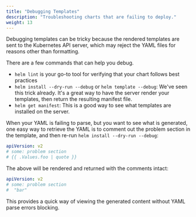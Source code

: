 ```yaml
---
title: "Debugging Templates"
description: "Troubleshooting charts that are failing to deploy."
weight: 13
---
```


Debugging templates can be tricky because the rendered templates are sent to the
Kubernetes API server, which may reject the YAML files for reasons other than
formatting.

There are a few commands that can help you debug.

- `helm lint` is your go-to tool for verifying that your chart follows best
  practices
- `helm install --dry-run --debug` or `helm template --debug`: We've seen this
  trick already. It's a great way to have the server render your templates, then
  return the resulting manifest file.
- `helm get manifest`: This is a good way to see what templates are installed on
  the server.

When your YAML is failing to parse, but you want to see what is generated, one
easy way to retrieve the YAML is to comment out the problem section in the
template, and then re-run `helm install --dry-run --debug`:

```yaml
apiVersion: v2
# some: problem section
# {{ .Values.foo | quote }}
```

The above will be rendered and returned with the comments intact:

```yaml
apiVersion: v2
# some: problem section
#  "bar"
```

This provides a quick way of viewing the generated content without YAML parse
errors blocking.
